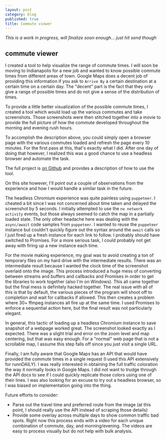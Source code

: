 ```yaml
---
layout: post
category: blog
published: true
title: Commute viewer
---
```


*This is a work in progress, will finalize soon enough... just hit send though*

## commute viewer

I created a tool to help visualize the range of commute times.  I will soon be moving to Indianapolis for a new job and wanted to know possible commute times from different areas of town.  Google Maps does a decent job of providing this information if you ask to `Arrive By` a certain destination at a certain time on a certain day.  The "decent" part is the fact that they only give a range of possible times and do not give a sense of the distribution of times.

To provide a little better visualization of the possible commute times, I created a tool which would load up the various commutes and take screenshots.  Those screenshots were then stitched together into a movie to provide the full picture of how the commute developed throughout the morning and evening rush hours.

To accomplish the description above, you could simply open a browser page with the various commutes loaded and refresh the page every 10 minutes.  For the first pass at this, that's exactly what I did.  After one day of doing that however, I realized this was a good chance to use a headless browser and automate the task.

The full project is [on Github](https://github.com/byronwall/commute-snapshots) and provides a description of how to use the tool.

On this site however, I'll point out a couple of observations from the experience and how I would handle a similar task in the future.

The headless Chromium experience was quite painless using `puppeteer`.  I cheated a bit since I was not concerned about time taken and delayed the screenshot by 5 seconds.  I initially attempted to use the `no network activity` events, but those always seemed to catch the map in a partially loaded state.  The only other headache here was dealing with the `async/await` code samples from `puppeteer`.  I wanted to reuse the `puppeteer` instance but couldn't quickly figure out the syntax around the `await` calls so I just fired up a fresh instance for each link to follow. I probably should have switched to Promises.  For a more serious task, I could probably not get away with firing up a new instance each time.

For the movie making experience, my goal was to avoid creating a ton of temporary files on my hard drive with the intermediate results.  There was an intermediate result because I wanted the clock time of the screenshot overlaid onto the image.  This process introduced a huge mess of converting between streams and buffers and callbacks and Promises in order to get the libraries to work together (also I'm on Windows).  This all came together but the final mess is definitely hacked together.  The real issue with all of this is that by default, the various pieces of the program will shoot off to completion and wait for callbacks if allowed.  This then creates a problem where 30+ ffmpeg instances all fire up at the same time.  I used Promises to enforce a sequential action here, but the final result was not particularly elegant.

In general, this tactic of loading up a headless Chromium instance to save snapshot of a webpage worked great.  The screenshot looked exactly as I expected.  There was a slight trial and error on the zoom level and map centering, but that was easy enough.  For a "normal" web page that is not a scrollable map, I assume this step falls off since you just visit a single URL.

Finally, I am fully aware that Google Maps has an API that would have provided the commute times in a single request (I used this API extensively for runnDAILY).  I was really interested in obtaining the full traffic coloration the way it normally looks in Google Maps.  I did not want to trudge through the API docs to see if I could quickly replicate those colors using one of their lines.  I was also looking for an excuse to try out a headless browser, so I was biased on implementation going into the thing.

Future efforts to consider:

- Parse out the travel time and preferred route from the image (at this point, I should really use the API instead of scraping those details)
- Provide some overlay across multiple days to show common traffic bad spots.  Right now this process ends with a video for each unique combination of commute, day, and morning/evening.  The videos are easy to process visually but do not help with bulk analysis.

